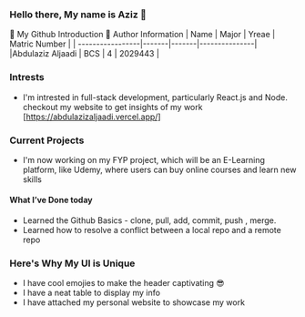 ### Hello there, My name is Aziz 👋

🚀 My Github Introduction
🧛 Author Information
| Name             | Major | Yreae | Matric Number |
| -----------------|-------|-------|---------------|
|Abdulaziz Aljaadi |  BCS  |   4   |    2029443    |



### Intrests 
- I'm intrested in full-stack development, particularly React.js and Node. checkout my website to get insights of my work [https://abdulazizaljaadi.vercel.app/]

### Current Projects
- I'm now working on my FYP project, which will be an E-Learning platform, like Udemy, where users can buy online courses and learn new skills
#### What I’ve Done today 
* Learned the Github Basics - clone, pull, add, commit, push , merge.
* Learned how to resolve a conflict between a local repo and a remote repo
### Here's Why My UI is Unique
* I have cool emojies to make the header captivating 😎
* I have a neat table to display my info
* I have attached my personal website to showcase my work 





